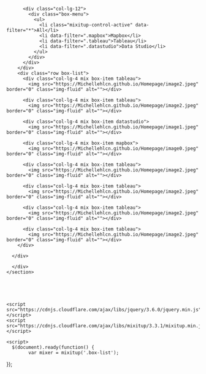 
<html lang="en" <head>
  <meta charset="UTF-8">
  <link rel="stylesheet" href="https://cdnjs.cloudflare.com/ajax/libs/twitter-bootstrap/5.0.1/css/bootstrap.min.css">
  <link rel="stylesheet" href="style.css">
  </head>

  <body>
    <section class="work-box">
      <div class="container">
        <div class="row">

          <div class="col-lg-12">
            <div class="box-menu">
              <ul>
                <li class="mixitup-control-active" data-filter="*">All</li>
                <li data-filter=".mapbox">Mapbox</li>
                <li data-filter=".tableau">Tableau</li>
                <li data-filter=".datastudio">Data Studio</li>
              </ul>
            </div>
          </div>
        </div>
        <div class="row box-list">
          <div class="col-lg-4 mix box-item tableau">
            <img src="https://Michellehlcn.github.io/Homepage/image2.jpeg" border="0" class="img-fluid" alt=""></div>

          <div class="col-lg-4 mix box-item tableau">
            <img src="https://Michellehlcn.github.io/Homepage/image2.jpeg" border="0" class="img-fluid" alt=""></div>

          <div class="col-lg-4 mix box-item datastudio">
            <img src="https://Michellehlcn.github.io/Homepage/image1.jpeg" border="0" class="img-fluid" alt=""></div>

          <div class="col-lg-4 mix box-item mapbox">
            <img src="https://Michellehlcn.github.io/Homepage/image0.jpeg" border="0" class="img-fluid" alt=""></div>

          <div class="col-lg-4 mix box-item tableau">
            <img src="https://Michellehlcn.github.io/Homepage/image2.jpeg" border="0" class="img-fluid" alt=""></div>

          <div class="col-lg-4 mix box-item tableau">
            <img src="https://Michellehlcn.github.io/Homepage/image2.jpeg" border="0" class="img-fluid" alt=""></div>

          <div class="col-lg-4 mix box-item tableau">
            <img src="https://Michellehlcn.github.io/Homepage/image2.jpeg" border="0" class="img-fluid" alt=""></div>

          <div class="col-lg-4 mix box-item tableau">
            <img src="https://Michellehlcn.github.io/Homepage/image2.jpeg" border="0" class="img-fluid" alt=""></div>
        </div>

      </div>

      </div>
    </section>





    <script src="https://cdnjs.cloudflare.com/ajax/libs/jquery/3.6.0/jquery.min.js"></script>
    <script src="https://cdnjs.cloudflare.com/ajax/libs/mixitup/3.3.1/mixitup.min.js"></script>

    <script>
      $(document).ready(function() {
            var mixer = mixitup('.box-list');
});
    </script>



<style>
.box-item{
  margin-bottom: 30px;
}
img{
  max-width: 100%;
}
.box-item img{
  height: 100%;
  max-height: 300px;
  width: 100%;
  object-fit: cover;
}
.box-menu{
  text-align: center;
}
.box-menu ul{
  padding: 0;
  margin: 0;
  list-style: none;
}
.box-menu ul li{
  font-weight: bold;
  text-transform: uppercase;
  border-radius:50px;
  cursor: pointer;
  margin-bottom: 60px;
  margin: 34px 4px;
  background: darkorange;
  font-size:18px;
  padding: 10px 30px;
  display: inline-block;
  color: #fff;
}
.box-menu ul li.mixitup-control-active{
  background: #000;
}
</style>
</body>
</html>
